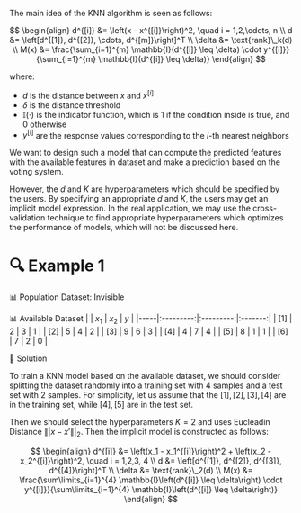 The main idea of the KNN algorithm is seen as follows:

$$
\begin{align}
d^{[i]} &= \left(x - x^{[i]}\right)^2, \quad i = 1,2,\cdots, n \\
d &= \left[d^{[1]}, d^{[2]}, \cdots, d^{[m]}\right]^T \\
\delta &= \text{rank}\_k(d) \\
M(x) &= \frac{\sum_{i=1}^{m} \mathbb{I}(d^{[i]} \leq \delta) \cdot y^{[i]}}{\sum_{i=1}^{m} \mathbb{I}(d^{[i]} \leq \delta)}
\end{align}
$$

where:
- $d$ is the distance between $x$ and $x^{[i]}$
- $\delta$ is the distance threshold 
- $\mathbb{I}(\cdot)$ is the indicator function, which is 1 if the condition inside is true, and 0 otherwise
- $y^{[i]}$ are the response values corresponding to the $i$-th nearest neighbors

We want to design such a model that can compute the predicted features with the available features in dataset and make a prediction based on the voting system. 

However, the $d$ and $K$ are hyperparameters which should be specified by the users. By specifying an appropriate $d$ and $K$, the users may get an implicit model expression. In the real application, we may use the cross-validation technique to find appropriate hyperparameters which optimizes the performance of models, which will not be discussed here.

# 🔍 Example 1

📊 Population Dataset: Invisible

📊 Available Dataset
|     |   $x_1$   |   $x_2$   |   $y$   |
|-----|:---------:|:---------:|:-------:|
| [1] |     2     |     3     |    1    |
| [2] |     5     |     4     |    2    |
| [3] |     9     |     6     |    3    |
| [4] |     4     |     7     |    4    |
| [5] |     8     |     1     |    1    |
| [6] |     7     |     2     |    0    |

🔑 Solution

To train a KNN model based on the available dataset, we should consider splitting the dataset randomly into a training set with 4 samples and a test set with 2 samples. For simplicity, let us assume that the $[1],[2],[3],[4]$ are in the training set, while $[4],[5]$ are in the test set.

Then we should select the hyperparameters $K = 2$ and uses Eucleadin Distance $\||x - x'\||_2$. Then the implicit model is constructed as follows:

$$
\begin{align}
d^{[i]} &= \left(x_1 - x_1^{[i]}\right)^2 +  \left(x_2 - x_2^{[i]}\right)^2, \quad i = 1,2,3, 4 \\
d &= \left[d^{[1]}, d^{[2]}, d^{[3]}, d^{[4]}\right]^T \\
\delta &= \text{rank}\_2(d) \\
M(x) &= \frac{\sum\limits_{i=1}^{4} \mathbb{I}\left(d^{[i]} \leq \delta\right) \cdot y^{[i]}}{\sum\limits_{i=1}^{4} \mathbb{I}\left(d^{[i]} \leq \delta\right)}
\end{align}
$$

